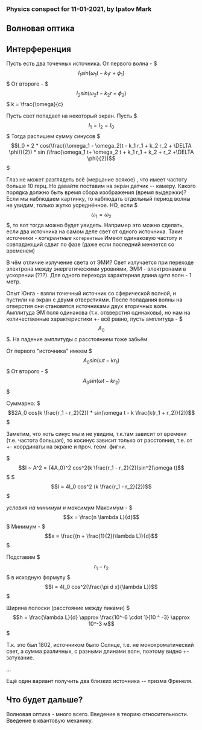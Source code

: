### Physics conspect for 11-01-2021, by Ipatov Mark

## Волновая оптика

## Интерференция

Пусть есть два точечных источника. От первого волна - 
$$$I_1 sin(\omega_1 t - k_1 r + \phi_1)$$$
От второго - 
$$$I_2 sin(\omega_2 t - k_2 r + \phi_2)$$$
k = \frac{\omega}{c}

Пусть свет попадает на некоторый экран.
Пусть $$$I_1 = I_2 = I_0$$$
Тогда распишем сумму синусов
$$$I_0 * 2 * cos(\frac{(\omega_1 - \omega_2)t - k_1 r_1 + k_2 r_2 + \DELTA \phi)}{2}) * sin (\frac{\omega_1 t+ \omega_2 t + k_1 r_1 + k_2 + r_2 +\DELTA \phi}{2})$$$

Глаз не может разглядеть всё (мерцание всякое) , что имеет частоту больше 10 герц.
Но давайте поставим на экран датчик -- камеру. Какого порядка должно быть время сбора изображения (время выдержки)? Если мы наблюдаем картинку, то наблюдать отдельный период волны не увидим, только жутко усреднённое. НО, если $$$\omega_1 = \omega_2$$$, то вот тогда можно будет увидеть. Например это можно сделать, если два источника на самом деле свет от одного источника. 
Такие источники - *когерентные*
```когерентные```
Имеют одинаковую частоту и совпадающий сдвиг по фазе (даже если последний меняется со временем)

В чём отличие излучение света от ЭМИ? Свет излучается при переходе электрона между энергетическими уровнями, ЭМИ - электронами в ускорении (???). 
Для одного перехода характерная длина _цуга_ волн - 1 метр. 

Опыт Юнга - взяли точечный источник со сферической волной, и пустили на экран с двумя отверстиями. После попадания волны на отверстия они становятся источниками двух вторичных волн. Амплитуда ЭМ поля одинакова (т.к. отвверстия одинаковы), но нам на количественные характеристики +- всё равно, пусть амплитуда - $$$A_0$$$. На падение амплитуды с расстоянием тоже забьём. 

От первого "источника" имеем
$$$A_0 sin(\omega t - k r_1)$$$
От второго - 
$$$A_0 sin(\omega t - k r_2)$$$

Суммарно:
$$$2A_0 cos(k \frac{r_1 - r_2}{2}) * sin(\omega t - k \frac{k(r_1 + r_2)}{2})$$$

Заметим, что хоть синус мы и не увидим, т.к.там зависит от времени (т.е. частота большая), то косинус зависит только от расстояния, т.е. от +- координаты на экране и проч. геом. фигни.

$$$I ~ A^2 = {4A_0}^2 cos^2(k \frac{r_1 - r_2}{2})sin^2(\omega t)$$$
$$$I = 4I_0 cos^2 (k \frac{r_1 - r_2}{2})$$$

*условия на минимум и максимум*
Максимум - $$$x = \frac{n \lambda L}{d}$$$
Минимум -  $$$x = \frac{(n + \frac{1}{2})\lambda L)}{d}$$$

Подставим $$$r_1 - r_2$$$ в исходную формулу
$$$I = 4I_0 cos^2(\frac{\pi d x}{\lambda L})$$$

Ширина полоски (расстояние между пиками)
$$$h = \frac{\lambda L}{d} \approx \frac{10^-6 \cdot 1}{10 ^ -3} \approx 10^-3 м$$$

Т.к. это был 1802, источником было Солнце, т.е. не монохроматический свет, а сумма различных, с разными длинами волн, поэтому видно +-затухание.

...

Ещё один вариант получить два близких источника -- призма Френеля.

## Что будет дальше?

Волновая оптика - много всего.
Введение в теорию относительности. Введение в квантовую механику. 
